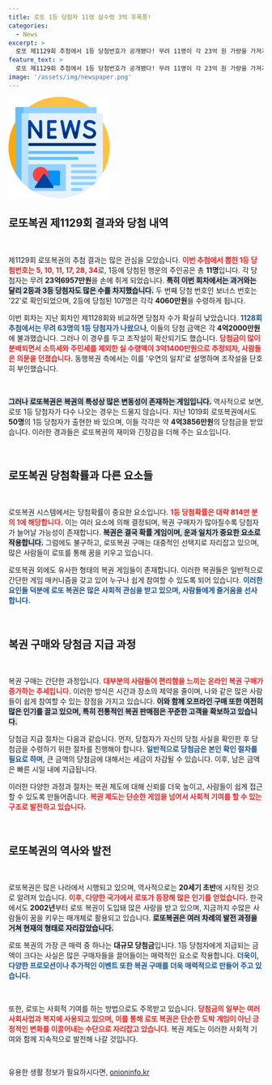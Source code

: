 ```yaml
---
title: 로또 1등 당첨자 11명 실수령 3억 후폭풍!
categories:
  - News
excerpt: >
  로또 제1129회 추첨에서 1등 당첨번호가 공개됐다! 무려 11명이 각 23억 원 가량을 가져가며, 연이어 오르내리던 조작설에 동행복권은 우연의 일치라 강조했다. 이번 로또에서의 행운을 놓치지 마세요!
feature_text: >
  로또 제1129회 추첨에서 1등 당첨번호가 공개됐다! 무려 11명이 각 23억 원 가량을 가져가며, 연이어 오르내리던 조작설에 동행복권은 우연의 일치라 강조했다. 이번 로또에서의 행운을 놓치지 마세요!
image: '/assets/img/newspaper.png'
---
```


<p><img src="/assets/img/newspaper.png" alt="kimp 속보" /></p>

<h2 data-ke-size="size26">로또복권 제1129회 결과와 당첨 내역</h2>

<p data-ke-size="size16">&nbsp;</p>

<p>제1129회 로또복권의 추첨 결과는 많은 관심을 모았습니다. <b><span style="color: #ee2323;">이번 추첨에서 뽑힌 1등 당첨번호는 5, 10, 11, 17, 28, 34</span></b>로, 1등에 당첨된 행운의 주인공은 총 <strong>11명</strong>입니다. 각 당첨자는 무려 <strong>23억6957만원</strong>을 손에 쥐게 되었습니다. <b><span style="background-color: #21538527;">특히 이번 회차에서는 과거와는 달리 2등과 3등 당첨자도 많은 수를 차지했습니다.</span></b> 두 번째 당첨 번호인 보너스 번호는 '22'로 확인되었으며, 2등에 당첨된 107명은 각각 <strong>4060만원</strong>을 수령하게 됩니다.</p>

<p>이번 회차는 지난 회차인 제1128회와 비교하면 당첨자 수가 확실히 낮았습니다. <b><span style="color: #1a5490;">1128회 추첨에서는 무려 <strong>63명</strong>의 1등 당첨자가 나왔으나</span></b>, 이들의 당첨 금액은 각 <strong>4억2000만원</strong>에 불과했습니다. 그러나 이 경우를 두고 조작설이 확산되기도 했습니다. <b><span style="color: #ee2323;">당첨금이 많이 분배되면서 소득세와 주민세를 제외한 실 수령액이 <strong>3억1400만원</strong>으로 추정되자, 사람들은 의문을 던졌습니다.</span></b> 동행복권 측에서는 이를 '우연의 일치'로 설명하며 조작설을 단호히 부인했습니다.</p>

<p data-ke-size="size16">&nbsp;</p>

<p><b><span style="background-color: #21538527;">그러나 로또복권은 복권의 특성상 많은 변동성이 존재하는 게임입니다.</span></b> 역사적으로 보면, 로또 1등 당첨자가 다수 나오는 경우는 드물지 않습니다. 지난 1019회 로또복권에서도 <strong>50명</strong>의 1등 당첨자가 출현한 바 있으며, 이들 각각은 약 <strong>4억3856만원</strong>의 당첨금을 받았습니다. 이러한 경과들은 로또복권의 재미와 긴장감을 더해 주는 요소입니다.</p>

<p data-ke-size="size16">&nbsp;</p>

<h2 data-ke-size="size26">로또복권 당첨확률과 다른 요소들</h2>

<p data-ke-size="size16">&nbsp;</p>

<p>로또복권 시스템에서는 당첨확률이 중요한 요소입니다. <b><span style="color: #ee2323;">1등 당첨확률은 대략 814만 분의 1에 해당합니다.</span></b> 이는 여러 요소에 의해 결정되며, 복권 구매자가 많아질수록 당첨자가 늘어날 가능성이 존재합니다. <b><span style="background-color: #21538527;">복권은 결국 확률 게임이며, 운과 일치가 중요한 요소로 작용합니다.</span></b> 그럼에도 불구하고, 로또복권 구매는 대중적인 선택지로 자리잡고 있으며, 많은 사람들이 로또를 통해 꿈을 키우고 있습니다.</p>

<p>로또복권 외에도 유사한 형태의 복권 게임들이 존재합니다. 이러한 복권들은 일반적으로 간단한 게임 매커니즘을 갖고 있어 누구나 쉽게 참여할 수 있도록 되어 있습니다. <b><span style="color: #1a5490;">이러한 요인들 덕분에 로또 복권은 많은 사회적 관심을 받고 있으며, 사람들에게 즐거움을 선사합니다.</span></b></p>

<p data-ke-size="size16">&nbsp;</p>

<h2 data-ke-size="size26">복권 구매와 당첨금 지급 과정</h2>

<p data-ke-size="size16">&nbsp;</p>

<p>복권 구매는 간단한 과정입니다. <b><span style="color: #ee2323;">대부분의 사람들이 편리함을 느끼는 온라인 복권 구매가 증가하는 추세입니다.</span></b> 이러한 방식은 시간과 장소의 제약을 줄이며, 나와 같은 많은 사람들이 쉽게 참여할 수 있는 장점을 가지고 있습니다. <b><span style="background-color: #21538527;">이와 함께 오프라인 구매 또한 여전히 많은 인기를 끌고 있으며, 특히 전통적인 복권 판매점은 꾸준한 고객을 확보하고 있습니다.</span></b></p>

<p>당첨금 지급 절차는 다음과 같습니다. 먼저, 당첨자가 자신의 당첨 사실을 확인한 후 당첨금을 수령하기 위한 절차를 진행해야 합니다. <b><span style="color: #1a5490;">일반적으로 당첨금은 본인 확인 절차를 필요로 하며</span></b>, 큰 금액의 당첨금에 대해서는 세금이 차감될 수 있습니다. 이후, 남은 금액은 빠른 시일 내에 지급됩니다. </p>

<p>이러한 다양한 과정과 절차는 복권 제도에 대해 신뢰를 더욱 높이고, 사람들이 쉽게 접근할 수 있도록 만들어줍니다. <b><span style="color: #ee2323;">복권 제도는 단순한 게임을 넘어서 사회적 기여를 할 수 있는 구조로 발전하고 있습니다.</span></b></p>

<p data-ke-size="size16">&nbsp;</p>

<h2 data-ke-size="size26">로또복권의 역사와 발전</h2>

<p data-ke-size="size16">&nbsp;</p>

<p>로또복권은 많은 나라에서 시행되고 있으며, 역사적으로는 <strong>20세기 초반</strong>에 시작된 것으로 알려져 있습니다. <b><span style="color: #ee2323;">이후, 다양한 국가에서 로또가 등장해 많은 인기를 얻었습니다.</span></b> 한국에서도 <strong>2002년</strong>부터 로또 복권이 도입돼 많은 사랑을 받고 있으며, 지금까지 수많은 사람들이 꿈을 키우는 매개체로 활용되고 있습니다. <b><span style="background-color: #21538527;">로또복권은 여러 차례의 발전 과정을 거쳐 현재의 형태로 자리잡았습니다.</span></b></p>

<p>로또 복권의 가장 큰 매력 중 하나는 <strong>대규모 당첨금</strong>입니다. 1등 당첨자에게 지급되는 금액이 크다는 사실은 많은 구매자들을 끌어들이는 매력적인 요소로 작용합니다. <b><span style="color: #1a5490;">더욱이, 다양한 프로모션이나 추가적인 이벤트 또한 복권 구매를 더욱 매력적으로 만들어 주고 있습니다.</span></b></p>

<p data-ke-size="size16">&nbsp;</p>

<p>또한, 로또는 사회적 기여를 하는 방법으로도 주목받고 있습니다. <b><span style="color: #ee2323;">당첨금의 일부는 여러 사회사업과 복지에 사용되고 있으며, 이를 통해 로또 복권은 단순한 도박 게임이 아닌 긍정적인 변화를 이끌어내는 수단으로 자리잡고 있습니다.</span></b> 복권 제도는 이러한 사회적 기여와 함께 지속적으로 발전해 나갈 것입니다.</p>

<p data-ke-size="size16">&nbsp;</p>
유용한 생활 정보가 필요하시다면, <a href="https://onioninfo.kr" rel="dofollow">onioninfo.kr</a>


